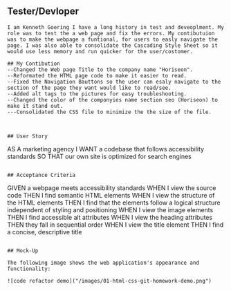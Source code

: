 ## Tester/Devloper
```
I am Kenneth Goering I have a long history in test and deveoplment. My role was to test the a web page and fix the errors. My contibutuion was to make the webpage a funtional, for users to easly navigate the page. I was also able to consolidate the Cascading Style Sheet so it would use less memory and run quicker for the user/costomer.

## My Contibution
--Changed the Web page Title to the company name "Horiseon".
--Reformated the HTML page code to make it easier to read.
--Fixed the Navigation Bauttons so the user can esaly navigate to the section of the page they want would like to read/see.
--Added alt tags to the pictures for easy troubleshooting.
--Changed the color of the componyies name section seo (Horiseon) to make it stand out.
---Consolidated the CSS file to minimize the the size of the file.



## User Story

```
AS A marketing agency
I WANT a codebase that follows accessibility standards
SO THAT our own site is optimized for search engines
```

## Acceptance Criteria

```
GIVEN a webpage meets accessibility standards
WHEN I view the source code
THEN I find semantic HTML elements
WHEN I view the structure of the HTML elements
THEN I find that the elements follow a logical structure independent of styling and positioning
WHEN I view the image elements
THEN I find accessible alt attributes
WHEN I view the heading attributes
THEN they fall in sequential order
WHEN I view the title element
THEN I find a concise, descriptive title
```

## Mock-Up

The following image shows the web application's appearance and functionality:

![code refactor demo]("/images/01-html-css-git-homework-demo.png")